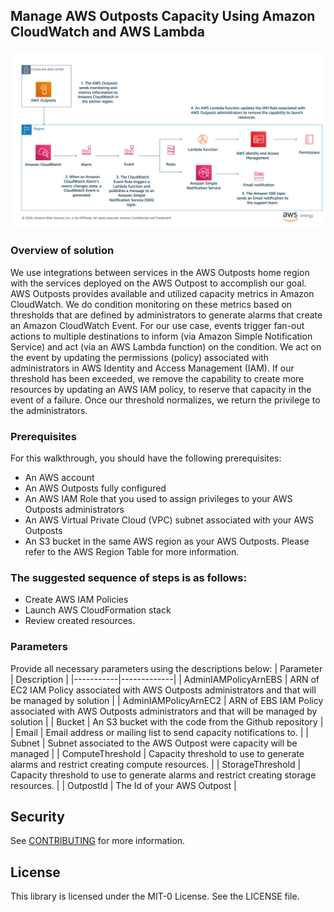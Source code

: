 ## Manage AWS Outposts Capacity Using Amazon CloudWatch and AWS Lambda

![Image of Solution](https://github.com/aws-samples/aws-outposts-manage-capacity-blog/blob/master/Picture1.png)


### Overview of solution
We use integrations between services in the AWS Outposts home region with the services deployed on the AWS Outpost to accomplish our goal. AWS Outposts provides available and utilized capacity metrics in Amazon CloudWatch. We do condition monitoring on these metrics based on thresholds that are defined by administrators to generate alarms that create an Amazon CloudWatch Event. For our use case, events trigger fan-out actions to multiple destinations to inform (via Amazon Simple Notification Service) and act (via an AWS Lambda function) on the condition. We act on the event by updating the permissions (policy) associated with administrators in AWS Identity and Access Management (IAM). If our threshold has been exceeded, we remove the capability to create more resources by updating an AWS IAM policy, to reserve that capacity in the event of a failure. Once our threshold normalizes, we return the privilege to the administrators. 


### Prerequisites
For this walkthrough, you should have the following prerequisites: 
- An AWS account 
- An AWS Outposts fully configured 
- An AWS IAM Role that you used to assign privileges to your AWS Outposts administrators 
- An AWS Virtual Private Cloud (VPC) subnet associated with your AWS Outposts 
- An S3 bucket in the same AWS region as your AWS Outposts. Please refer to the AWS Region Table for more information. 

### The suggested sequence of steps is as follows:
- Create AWS IAM Policies
- Launch AWS CloudFormation stack
- Review created resources.


### Parameters
Provide all necessary parameters using the descriptions below:
| Parameter | Description |
|-----------|-------------|
| AdminIAMPolicyArnEBS       |  ARN of EC2 IAM Policy associated with AWS Outposts administrators and that will be managed by solution           |
| AdminIAMPolicyArnEC2        | ARN of EBS IAM Policy associated with AWS Outposts administrators and that will be managed by solution            |
| Bucket       | An S3 bucket with the code from the Github repository            |
| Email       |  Email address or mailing list to send capacity notifications to.           |
| Subnet    |   Subnet associated to the AWS Outpost were capacity will be managed          |
| ComputeThreshold     |  Capacity threshold to use to generate alarms and restrict creating compute resources.           |
| StorageThreshold    |  Capacity threshold to use to generate alarms and restrict creating storage resources.           |
| OutpostId     |   The Id of your AWS Outpost          |


## Security

See [CONTRIBUTING](CONTRIBUTING.md#security-issue-notifications) for more information.

## License

This library is licensed under the MIT-0 License. See the LICENSE file.

